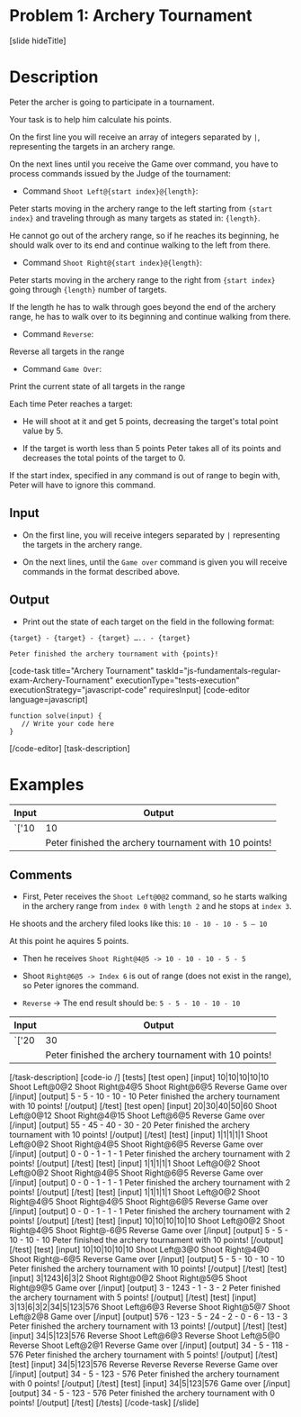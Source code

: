 # Problem 1: Archery Tournament

[slide hideTitle]
# Description

Peter the archer is going to participate in a tournament.

Your task is to help him calculate his points.

On the first line you will receive an array of integers separated by `|`, representing the targets in an archery range.

On the next lines until you receive the Game over command, you have to process commands issued by the Judge of the tournament:

* Command `Shoot Left@{start index}@{length}`:

Peter starts moving in the archery range to the left starting from `{start index}` and traveling through as many targets as stated in: `{length}`.

He cannot go out of the archery range, so if he reaches its beginning, he should walk over to its end and continue walking to the left from there.

* Command `Shoot Right@{start index}@{length}`:

Peter starts moving in the archery range to the right from `{start index}` going through `{length}` number of targets.

If the length he has to walk through goes beyond the end of the archery range, he has to walk over to its beginning and continue walking from there.

* Command `Reverse`:

Reverse all targets in the range

* Command `Game Over`:

Print the current state of all targets in the range

Each time Peter reaches a target:

* He will shoot at it and get 5 points, decreasing the target's total point value by 5.

* If the target is worth less than 5 points Peter takes all of its points and decreases the total points of the target to 0.

If the start index, specified in any command is out of range to begin with, Peter will have to ignore this command.

## Input

* On the first line, you will receive integers separated by `|` representing the targets in the archery range.

* On the next lines, until the `Game over` command is given you will receive commands in the format described above.

## Output

* Print out the state of each target on the field in the following format: 

`{target} - {target} - {target} ….. - {target}`

`Peter finished the archery tournament with {points}!`

[code-task title="Archery Tournament" taskId="js-fundamentals-regular-exam-Archery-Tournament" executionType="tests-execution" executionStrategy="javascript-code" requiresInput]
[code-editor language=javascript]
```
function solve(input) {
   // Write your code here
}
```
[/code-editor]
[task-description]

# Examples

| **Input** | **Output** |
| --- | --- |
|`['10|10|10|10|10', 'Shoot Left@0@2','Shoot Right@4@5','Shoot Right@6@5','Reverse','Game over']`| 5 \- 5 \- 10 \- 10 \- 10|
||Peter finished the archery tournament with 10 points\!|

## Comments

* First, Peter receives the `Shoot Left@0@2` command, so he starts walking in the archery range from `index 0` with `length 2` and he stops at `index 3`.

He shoots and the archery filed looks like this: `10 - 10 - 10 - 5 – 10`

At this point he aquires 5 points.

* Then he receives `Shoot Right@4@5 -> 10 - 10 - 10 - 5 - 5`

* Shoot `Right@6@5 -> Index 6` is out of range (does not exist in the range), so Peter ignores the command.

* `Reverse` \-\> The end result should be: `5 - 5 - 10 - 10 - 10`

| **Input** | **Output** |
| --- | --- |
|`['20|30|40|50|60','Shoot Left@0@12','Shoot Right@4@15','Shoot Left@6@5','Reverse','Game over']`| 55 \- 45 \- 40 \- 30 \- 20|
||Peter finished the archery tournament with 10 points\!|

[/task-description]
[code-io /]
[tests]
[test open]
[input]
10\|10\|10\|10\|10
Shoot Left@0@2
Shoot Right@4@5
Shoot Right@6@5
Reverse
Game over
[/input]
[output]
5 - 5 - 10 - 10 - 10
Peter finished the archery tournament with 10 points!
[/output]
[/test]
[test open]
[input]
20\|30\|40\|50\|60
Shoot Left@0@12
Shoot Right@4@15
Shoot Left@6@5
Reverse
Game over
[/input]
[output]
55 - 45 - 40 - 30 - 20
Peter finished the archery tournament with 10 points!
[/output]
[/test]
[test]
[input]
1\|1\|1\|1\|1
Shoot Left@0@2
Shoot Right@4@5
Shoot Right@6@5
Reverse
Game over
[/input]
[output]
0 - 0 - 1 - 1 - 1
Peter finished the archery tournament with 2 points!
[/output]
[/test]
[test]
[input]
1\|1\|1\|1\|1
Shoot Left@0@2
Shoot Left@0@2
Shoot Right@4@5
Shoot Right@6@5
Reverse
Game over
[/input]
[output]
0 - 0 - 1 - 1 - 1
Peter finished the archery tournament with 2 points!
[/output]
[/test]
[test]
[input]
1\|1\|1\|1\|1
Shoot Left@0@2
Shoot Right@4@5
Shoot Right@4@5
Shoot Right@6@5
Reverse
Game over
[/input]
[output]
0 - 0 - 1 - 1 - 1
Peter finished the archery tournament with 2 points!
[/output]
[/test]
[test]
[input]
10\|10\|10\|10\|10
Shoot Left@0@2
Shoot Right@4@5
Shoot Right@-6@5
Reverse
Game over
[/input]
[output]
5 - 5 - 10 - 10 - 10
Peter finished the archery tournament with 10 points!
[/output]
[/test]
[test]
[input]
10\|10\|10\|10\|10
Shoot Left@3@0
Shoot Right@4@0
Shoot Right@-6@5
Reverse
Game over
[/input]
[output]
5 - 5 - 10 - 10 - 10
Peter finished the archery tournament with 10 points!
[/output]
[/test]
[test]
[input]
3\|1243\|6\|3\|2
Shoot Right@0@2
Shoot Right@5@5
Shoot Right@9@5
Game over
[/input]
[output]
3 - 1243 - 1 - 3 - 2
Peter finished the archery tournament with 5 points!
[/output]
[/test]
[test]
[input]
3\|13\|6\|3\|2\|34\|5\|123\|576
Shoot Left@6@3
Reverse
Shoot Right@5@7
Shoot Left@2@8
Game over
[/input]
[output]
576 - 123 - 5 - 24 - 2 - 0 - 6 - 13 - 3
Peter finished the archery tournament with 13 points!
[/output]
[/test]
[test]
[input]
34\|5\|123\|576
Reverse
Shoot Left@6@3
Reverse
Shoot Left@5@0
Reverse
Shoot Left@2@1
Reverse
Game over
[/input]
[output]
34 - 5 - 118 - 576
Peter finished the archery tournament with 5 points!
[/output]
[/test]
[test]
[input]
34\|5\|123\|576
Reverse
Reverse
Reverse
Reverse
Game over
[/input]
[output]
34 - 5 - 123 - 576
Peter finished the archery tournament with 0 points!
[/output]
[/test]
[test]
[input]
34\|5\|123\|576
Game over
[/input]
[output]
34 - 5 - 123 - 576
Peter finished the archery tournament with 0 points!
[/output]
[/test]
[/tests]
[/code-task]
[/slide]